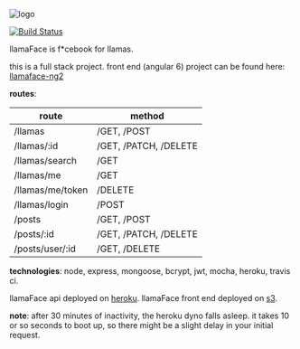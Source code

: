 ![logo](https://github.com/ashbadger/llamaface-ng2/blob/master/src/assets/images/logo.png?raw=true)

[![Build Status](https://travis-ci.org/ashbadger/llamaface-api.svg?branch=master)](https://travis-ci.org/ashbadger/llamaface-api)

llamaFace is f*cebook for llamas.

this is a full stack project. front end (angular 6) project can be found here: [llamaface-ng2](https://github.com/ashbadger/llamaface-ng2)

__routes__:

|route|method|
|-----|-------|
|/llamas|/GET, /POST|
|/llamas/:id|/GET, /PATCH, /DELETE|
|/llamas/search|/GET|
|/llamas/me| /GET |
|/llamas/me/token| /DELETE|
|/llamas/login| /POST|
|/posts| /GET, /POST|
|/posts/:id| /GET, /PATCH, /DELETE|
|/posts/user/:id| /GET, /DELETE|


**technologies**: node, express, mongoose, bcrypt, jwt, mocha, heroku, travis ci.

llamaFace api deployed on [heroku](https://llamaface-api.herokuapp.com/llamas). llamaFace front end deployed on [s3](http://llamaface-ng2.s3-website-us-east-1.amazonaws.com/posts).

**note**: after 30 minutes of inactivity, the heroku dyno falls asleep. it takes 10 or so seconds to boot up, so there might be a slight delay in your initial request.